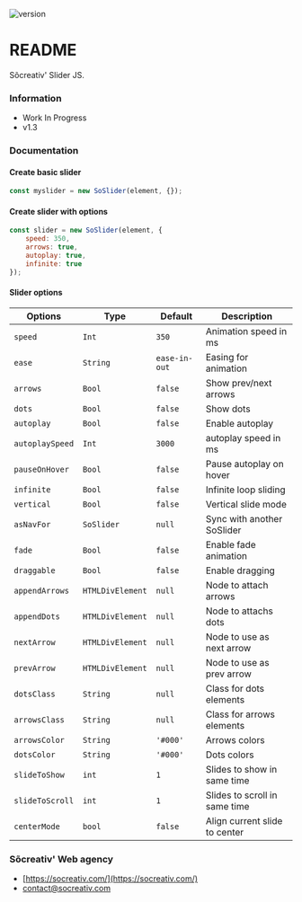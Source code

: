 ![version](https://img.shields.io/badge/Version-v1.3-informational)

# README #

Sõcreativ' Slider JS.

### Information ###

* Work In Progress
* v1.3

### Documentation ###

#### Create basic slider
```js
const myslider = new SoSlider(element, {});
```

#### Create slider with options
```js
const slider = new SoSlider(element, {
    speed: 350,
    arrows: true,
    autoplay: true,
    infinite: true
});
```

#### Slider options

| Options           | Type              | Default       | Description                   |
|-------------------|-------------------|---------------|-------------------------------|
| `speed`           | `Int`             | `350`         | Animation speed in ms         |
| `ease`            | `String`          | `ease-in-out` | Easing for animation          |
| `arrows`          | `Bool`            | `false`       | Show prev/next arrows         |
| `dots`            | `Bool`            | `false`       | Show dots                     |
| `autoplay`        | `Bool`            | `false`       | Enable autoplay               |
| `autoplaySpeed`   | `Int`             | `3000`        | autoplay speed in ms          |
| `pauseOnHover`    | `Bool`            | `false`       | Pause autoplay on hover       |
| `infinite`        | `Bool`            | `false`       | Infinite loop sliding         |
| `vertical`        | `Bool`            | `false`       | Vertical slide mode           |
| `asNavFor`        | `SoSlider`        | `null`        | Sync with another SoSlider    |
| `fade`            | `Bool`            | `false`       | Enable fade animation         |
| `draggable`       | `Bool`            | `false`       | Enable dragging               |
| `appendArrows`    | `HTMLDivElement`  | `null`        | Node to attach arrows         |
| `appendDots`      | `HTMLDivElement`  | `null`        | Node to attachs dots          |
| `nextArrow`       | `HTMLDivElement`  | `null`        | Node to use as next arrow     |
| `prevArrow`       | `HTMLDivElement`  | `null`        | Node to use as prev arrow     |
| `dotsClass`       | `String`          | `null`        | Class for dots elements       |
| `arrowsClass`     | `String`          | `null`        | Class for arrows elements     |
| `arrowsColor`     | `String`          | `'#000'`      | Arrows colors                 |
| `dotsColor`       | `String`          | `'#000'`      | Dots colors                   |
| `slideToShow`     | `int`             | `1`           | Slides to show in same time   |
| `slideToScroll`   | `int`             | `1`           | Slides to scroll in same time |
| `centerMode`      | `bool`            | `false`       | Align current slide to center |



### Sõcreativ' Web agency ###

* [https://socreativ.com/](https://socreativ.com/)
* [contact@socreativ.com](mailto:contact@socreativ.com)